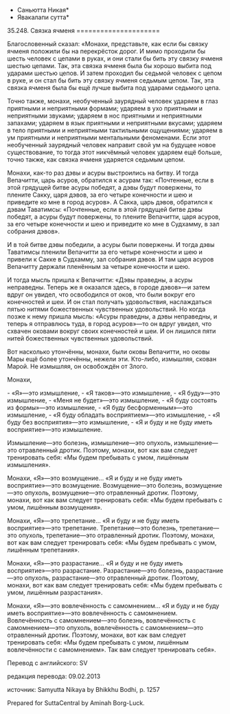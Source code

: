 * Саньютта Никая*
* Явакалапи сутта*

35\.248\. Связка ячменя
\=\=\=\=\=\=\=\=\=\=\=\=\=\=\=\=\=\=\=\=\=

Благословенный сказал: «Монахи, представьте, как если бы связку ячменя положили бы на перекрёсток дорог\. И мимо проходили бы шесть человек с цепами в руках, и они стали бы бить эту связку ячменя шестью цепами\. Так, эта связка ячменя была бы хорошо выбита под ударами шестью цепов\. И затем проходил бы седьмой человек с цепом в руке, и он стал бы бить эту связку ячменя седьмым цепом\. Так, эта связка ячменя была бы ещё лучше выбита под ударами седьмого цепа\.

Точно также, монахи, необученный заурядный человек ударяем в глаз приятными и неприятными формами; ударяем в ухо приятными и неприятными звуками; ударяем в нос приятными и неприятными запахами; ударяем в язык приятными и неприятными вкусами; ударяем в тело приятными и неприятными тактильными ощущениями; ударяем в ум приятными и неприятными ментальными феноменами\. Если этот необученный заурядный человек направит свой ум на будущее новое существование, то тогда этот никчёмный человек ударяем ещё больше, точно также, как связка ячменя ударяется седьмым цепом\.

Монахи, как\-то раз дэвы и асуры выстроились на битву\. И тогда Вепачитти, царь асуров, обратился к асурам так: «Почтенные, если в этой грядущей битве асуры победят, а дэвы будут повержены, то плените Сакку, царя дэвов, за его четыре конечности и шею и приведите ко мне в город асуров»\. А Сакка, царь дэвов, обратился к дэвам Таватимсы: «Почтенные, если в этой грядущей битве дэвы победят, а асуры будут повержены, то плените Вепачитти, царя асуров, за его четыре конечности и шею и приведите ко мне в Судхамму, в зал собрания дэвов»\.

И в той битве дэвы победили, а асуры были повержены\. И тогда дэвы Таватимсы пленили Вепачитти за его четыре конечности и шею и привели к Сакке в Судхамму, зал собрания дэвов\. И там царя асуров Вепачитту держали пленённым за четыре конечности и шею\.

И тогда мысль пришла к Вепачитти: «Дэвы праведны, а асуры неправедны\. Теперь же я оказался здесь, в городе дэвов»—и затем вдруг он увидел, что освободился от оков, что были вокруг его конечностей и шеи\. И он стал получать удовольствия, наслаждаться пятью нитями божественных чувственных удовольствий\. Но когда позже к нему пришла мысль: «Асуры праведны, а дэвы неправедны, и теперь я отправлюсь туда, в город асуров»—то он вдруг увидел, что схвачен оковами вокруг своих конечностей и шеи\. И он лишился пяти нитей божественных чувственных удовольствий\.

Вот насколько утончённы, монахи, были оковы Вепачитти, но оковы Мары ещё более утончённы, нежели эти\. Кто\-либо, измышляя, скован Марой\. Не измышляя, он освобождён от Злого\.

Монахи,

\- «Я»—это измышление,
\- «Я таков»—это измышление,
\- «Я буду»—это измышление,
\- «Меня не будет»—это измышление,
\- «Я буду состоять из формы»—это измышление,
\- «Я буду бесформенным»—это измышление,
\- «Я буду обладать восприятием»—это измышление,
\- «Я буду без восприятия»—это измышление,
\- «Я и буду и не буду иметь восприятие»—это измышление\.

Измышление—это болезнь, измышление—это опухоль, измышление—это отравленный дротик\. Поэтому, монахи, вот как вам следует тренировать себя: «Мы будем пребывать с умом, лишённым измышления»\.

Монахи, «Я»—это возмущение… «Я и буду и не буду иметь восприятие»—это возмущение\. Возмущение—это болезнь, возмущение—это опухоль, возмущение—это отравленный дротик\. Поэтому, монахи, вот как вам следует тренировать себя: «Мы будем пребывать с умом, лишённым возмущения»\.

Монахи, «Я»—это трепетание… «Я и буду и не буду иметь восприятие»—это трепетание\. Трепетание—это болезнь, трепетание—это опухоль, трепетание—это отравленный дротик\. Поэтому, монахи, вот как вам следует тренировать себя: «Мы будем пребывать с умом, лишённым трепетания»\.

Монахи, «Я»—это разрастание… «Я и буду и не буду иметь восприятие»—это разрастание\. Разрастание—это болезнь, разрастание—это опухоль, разрастание—это отравленный дротик\. Поэтому, монахи, вот как вам следует тренировать себя: «Мы будем пребывать с умом, лишённым разрастания»\.

Монахи, «Я»—это вовлечённость с самомнением… «Я и буду и не буду иметь восприятие»—это вовлечённость с самомнением\. Вовлечённость с самомнением—это болезнь, вовлечённость с самомнением—это опухоль, вовлечённость с самомнением—это отравленный дротик\. Поэтому, монахи, вот как вам следует тренировать себя: «Мы будем пребывать с умом, лишённым вовлечённости с самомнением»\. Так вам следует тренировать себя»\.

Перевод с английского: SV

редакция перевода: 09\.02\.2013

источник: Samyutta Nikaya by Bhikkhu Bodhi, p\. 1257

Prepared for SuttaCentral by Aminah Borg\-Luck\.